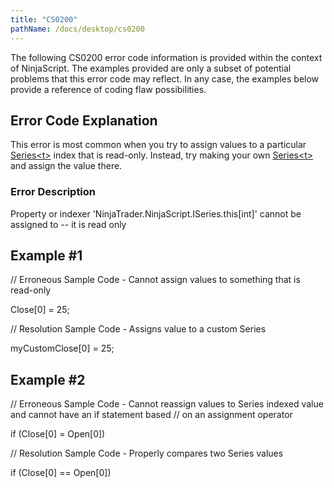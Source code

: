 ```yaml
---
title: "CS0200"
pathName: /docs/desktop/cs0200
---
```


The following CS0200 error code information is provided within the context of NinjaScript. The examples provided are only a subset of potential problems that this error code may reflect. In any case, the examples below provide a reference of coding flaw possibilities.


## Error Code Explanation

This error is most common when you try to assign values to a particular [Series&lt;t&gt;](/docs/desktop/seriest) index that is read-only. Instead, try making your own [Series&lt;t&gt;](/docs/desktop/seriest) and assign the value there.

### Error Description

Property or indexer 'NinjaTrader.NinjaScript.ISeries<double>.this[int]' cannot be assigned to -- it is read only


## Example #1

// Erroneous Sample Code - Cannot assign values to something that is read-only

Close[0] = 25;

// Resolution Sample Code - Assigns value to a custom Series<double>

myCustomClose[0] = 25;


## Example #2

// Erroneous Sample Code - Cannot reassign values to Series<double> indexed value and cannot have an if statement based 
// on an assignment operator

if (Close[0] = Open[0])

// Resolution Sample Code - Properly compares two Series<double> values

if (Close[0] == Open[0])

